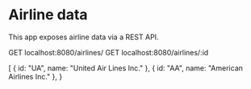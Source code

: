 # Airline data
This app exposes airline data via a REST API.

GET localhost:8080/airlines/
GET localhost:8080/airlines/:id

[
  {
    id: "UA",
    name: "United Air Lines Inc."
  },
  {
    id: "AA",
    name: "American Airlines Inc."
  },
}
